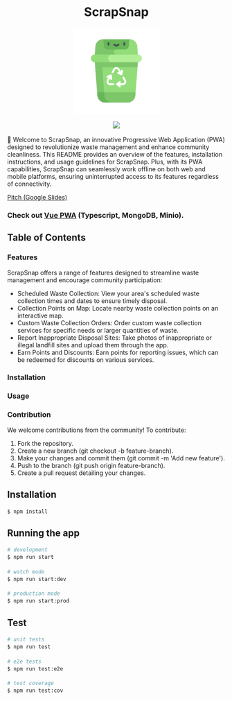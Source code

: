 <h1 align="center">ScrapSnap</h1>

<p align="center">
  <img src="https://github.com/ScrapSnap/.github/blob/main/profile/icon-512x512.png" alt="ScrapSnap Logo" width="200"/>
</p>

<p align="center">
  <a href="https://skillicons.dev">
    <img src="https://skillicons.dev/icons?i=nestjs,typescript,vuejs,javascript,docker,mongodb" />
  </a>
</p>

👋 Welcome to ScrapSnap, an innovative Progressive Web Application (PWA) designed to revolutionize waste management and enhance community cleanliness. This README provides an overview of the features, installation instructions, and usage guidelines for ScrapSnap. Plus, with its PWA capabilities, ScrapSnap can seamlessly work offline on both web and mobile platforms, ensuring uninterrupted access to its features regardless of connectivity.

[Pitch (Google Slides)](https://docs.google.com/presentation/d/134nrVUDLRVHCj92R1ZBsoqXtbZc5VBZ4/edit#slide=id.g2e54ed02892_0_0)

### Check out [Vue PWA](https://github.com/ScrapSnap/ScrapSnapWEB) (Typescript, MongoDB, Minio).

## Table of Contents

### Features
ScrapSnap offers a range of features designed to streamline waste management and encourage community participation:

- Scheduled Waste Collection: View your area's scheduled waste collection times and dates to ensure timely disposal.
- Collection Points on Map: Locate nearby waste collection points on an interactive map.
- Custom Waste Collection Orders: Order custom waste collection services for specific needs or larger quantities of waste.
- Report Inappropriate Disposal Sites: Take photos of inappropriate or illegal landfill sites and upload them through the app.
- Earn Points and Discounts: Earn points for reporting issues, which can be redeemed for discounts on various services.

### Installation

### Usage

### Contribution
We welcome contributions from the community! To contribute:

1. Fork the repository.
2. Create a new branch (git checkout -b feature-branch).
3. Make your changes and commit them (git commit -m 'Add new feature').
4. Push to the branch (git push origin feature-branch).
5. Create a pull request detailing your changes.

## Installation

```bash
$ npm install
```

## Running the app

```bash
# development
$ npm run start

# watch mode
$ npm run start:dev

# production mode
$ npm run start:prod
```

## Test

```bash
# unit tests
$ npm run test

# e2e tests
$ npm run test:e2e

# test coverage
$ npm run test:cov
```
